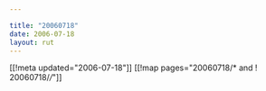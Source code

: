 ```yaml
---

title: "20060718"
date: 2006-07-18
layout: rut
---
```


[[!meta updated="2006-07-18"]]
[[!map pages="20060718/* and ! 20060718/*/*"]]
